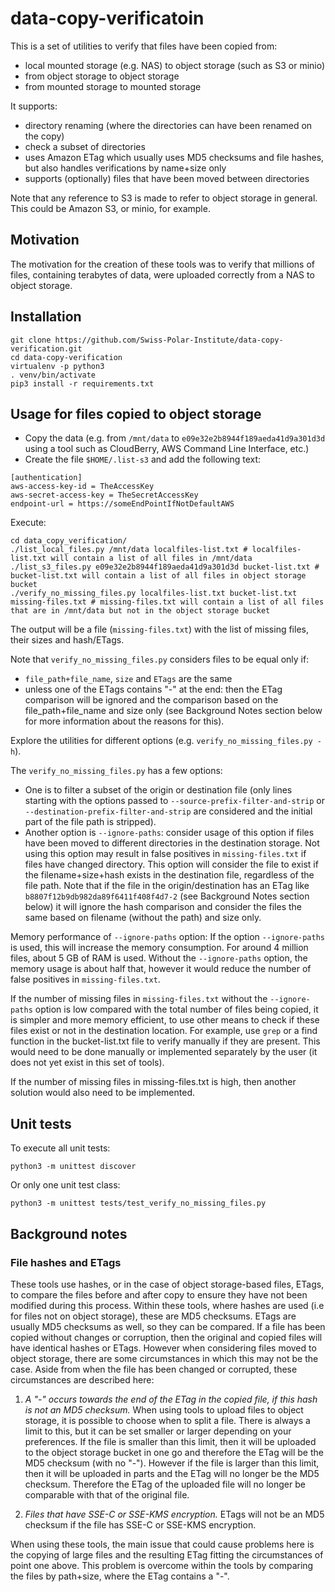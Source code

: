 # data-copy-verificatoin

This is a set of utilities to verify that files have been copied from:

* local mounted storage (e.g. NAS) to object storage (such as S3 or minio)
* from object storage to object storage
* from mounted storage to mounted storage

It supports:
* directory renaming (where the directories can have been renamed on the copy)
* check a subset of directories
* uses Amazon ETag which usually uses MD5 checksums and file hashes, but also handles verifications by name+size only
* supports (optionally) files that have been moved between directories

Note that any reference to S3 is made to refer to object storage in general. This could be Amazon S3, or minio, for example.

## Motivation
The motivation for the creation of these tools was to verify that millions of files, containing terabytes of data, were uploaded correctly from a NAS to object storage.

## Installation
```
git clone https://github.com/Swiss-Polar-Institute/data-copy-verification.git
cd data-copy-verification
virtualenv -p python3
. venv/bin/activate
pip3 install -r requirements.txt
```

## Usage for files copied to object storage
* Copy the data (e.g. from `/mnt/data` to `e09e32e2b8944f189aeda41d9a301d3d` using a tool such as CloudBerry, AWS Command Line Interface, etc.)
* Create the file `$HOME/.list-s3` and add the following text:
```
[authentication]
aws-access-key-id = TheAccessKey
aws-secret-access-key = TheSecretAccessKey
endpoint-url = https://someEndPointIfNotDefaultAWS
```

Execute:
```
cd data_copy_verification/
./list_local_files.py /mnt/data localfiles-list.txt # localfiles-list.txt will contain a list of all files in /mnt/data
./list_s3_files.py e09e32e2b8944f189aeda41d9a301d3d bucket-list.txt # bucket-list.txt will contain a list of all files in object storage bucket
./verify_no_missing_files.py localfiles-list.txt bucket-list.txt missing-files.txt # missing-files.txt will contain a list of all files that are in /mnt/data but not in the object storage bucket
```
The output will be a file (`missing-files.txt`) with the list of missing files, their sizes and hash/ETags.

Note that `verify_no_missing_files.py` considers files to be equal only if:

* `file_path+file_name`, `size` and `ETags` are the same
* unless one of the ETags contains "-" at the end: then the ETag comparison will be ignored and the comparison based on the file_path+file_name and size only (see Background Notes section below for more information about the reasons for this). 

Explore the utilities for different options (e.g. `verify_no_missing_files.py -h`).

The `verify_no_missing_files.py` has a few options:
* One is to filter a subset of the origin or destination file (only lines starting with the options passed to `--source-prefix-filter-and-strip` or `--destination-prefix-filter-and-strip` are considered and the initial part of the file path is stripped).
* Another option is `--ignore-paths`: consider usage of this option if files have been moved to different directories in the destination storage. Not using this option may result in
 false positives in `missing-files.txt` if files have changed directory. This option will consider the file to exist if the filename+size+hash exists in the destination file, regardless of the file path. Note that if the file in the origin/destination has an ETag like `b8807f12b9db982da89f6411f408f4d7-2` (see Background Notes section below) it will ignore the hash comparison and consider the files the same based on filename (without the path) and size only.

Memory performance of `--ignore-paths` option:
If the option `--ignore-paths` is used, this will increase the memory consumption. For around 4 million files, about 5 GB of RAM is used. Without the `--ignore-paths` option, the memory usage is about half that, however it would reduce the number of false positives in `missing-files.txt`. 

If the number of missing files in `missing-files.txt` without the `--ignore-paths` option is low compared with the total number of files being copied, it is simpler and more memory efficient, to use other means to check if these files exist or not in the destination location. For example, use `grep` or a find function in the bucket-list.txt file to verify manually if they are present. This would need to be done manually or implemented separately by the user (it does not yet exist in this set of tools). 

If the number of missing files in missing-files.txt is high, then another solution would also need to be implemented.

## Unit tests
To execute all unit tests:

```
python3 -m unittest discover
```

Or only one unit test class:
```
python3 -m unittest tests/test_verify_no_missing_files.py
```
## Background notes

### File hashes and ETags

These tools use hashes, or in the case of object storage-based files, ETags, to compare the files before and after copy to ensure they have not been modified during this process. Within these tools, where hashes are used (i.e for files not on object storage), these are MD5 checksums. ETags are usually MD5 checksums as well, so they can be compared. If a file has been copied without changes or corruption, then the original and copied files will have identical hashes or ETags. However when considering files moved to object storage, there are some circumstances in which this may not be the case. Aside from when the file has been changed or corrupted, these circumstances are described here: 

1. *A "-" occurs towards the end of the ETag in the copied file, if this hash is not an MD5 checksum.* When using tools to upload files to object storage, it is possible to choose when to split a file. There is always a limit to this, but it can be set smaller or larger depending on your preferences. If the file is smaller than this limit, then it will be uploaded to the object storage bucket in one go and therefore the ETag will be the MD5 checksum (with no "-"). However if the file is larger than this limit, then it will be uploaded in parts and the ETag will no longer be the MD5 checksum. Therefore the ETag of the uploaded file will no longer be comparable with that of the original file.

1. *Files that have SSE-C or SSE-KMS encryption.* ETags will not be an MD5 checksum if the file has SSE-C or SSE-KMS encryption.

When using these tools, the main issue that could cause problems here is the copying of large files and the resulting ETag fitting the circumstances of point one above. This problem is overcome within the tools by comparing the files by path+size, where the ETag contains a "-".

